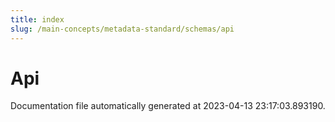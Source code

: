 ```yaml
---
title: index
slug: /main-concepts/metadata-standard/schemas/api
---
```


# Api

Documentation file automatically generated at 2023-04-13 23:17:03.893190.
